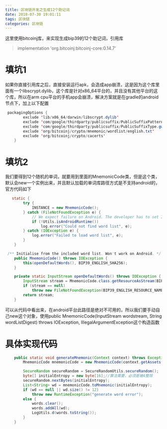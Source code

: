 ```yaml
---
title: 区块链开发之生成12个助记词
date: 2018-07-30 19:01:11
tags: 区块链
categories: 区块链
---
```

这里使用bitcoinj库，来实现生成bip39的12个助记词，引用库
> implementation 'org.bitcoinj:bitcoinj-core:0.14.7'

# 填坑1 #
如果你直接引用库之后，直接安装运行apk，会造成app崩溃，这是因为这个库里面有一个libscrypt.dylib，这个库是针对x86_64平台的，并且没有其他平台的这个库，所以在arm cpu平台的手机app会崩溃，解决方案就是在gradle的android节点下，加上以下配置
```java
 packagingOptions {
        exclude 'lib/x86_64/darwin/libscrypt.dylib'
        exclude 'com/google/thirdparty/publicsuffix/PublicSuffixPatterns.gwt.xml'
        exclude 'com/google/thirdparty/publicsuffix/PublicSuffixType.gwt.xml'
        exclude 'org/bitcoinj/crypto/mnemonic/wordlist/english.txt'
        exclude 'org/bitcoinj/crypto/cacerts'
    }
```


# 填坑2 #
我们要得到12个随机的单词，就要用到里面的MnemonicCode类，但是这个类，默认会new一个实例出来，并且默认加载的单词库路径方式是不支持android的，官方代码如下
```java
   static {
        try {
            INSTANCE = new MnemonicCode();
        } catch (FileNotFoundException e) {
            // We expect failure on Android. The developer has to set INSTANCE themselves.
            if (!Utils.isAndroidRuntime())
                log.error("Could not find word list", e);
        } catch (IOException e) {
            log.error("Failed to load word list", e);
        }
    }
```

```java
 /** Initialise from the included word list. Won't work on Android. */
    public MnemonicCode() throws IOException {
        this(openDefaultWords(), BIP39_ENGLISH_SHA256);
    }

    private static InputStream openDefaultWords() throws IOException {
        InputStream stream = MnemonicCode.class.getResourceAsStream(BIP39_ENGLISH_RESOURCE_NAME);
        if (stream == null)
            throw new FileNotFoundException(BIP39_ENGLISH_RESOURCE_NAME);
        return stream;
    }
```

可以从代码中看出来，在android平台此路径是绝对不可用的，所以我们要手动自己new这个对象，使用public MnemonicCode(InputStream wordstream, String wordListDigest) throws IOException, IllegalArgumentException这个构造函数

# 具体实现代码 #

```java
    public static void generateMnemonic(Context context) throws Exception {
        MnemonicCode mnemonicCode = new MnemonicCode(context.getAssets().open("english.txt"), null);

        SecureRandom secureRandom = SecureRandomUtils.secureRandom();
        byte[] initialEntropy = new byte[16];//算法需要，必须是被4整除
        secureRandom.nextBytes(initialEntropy);
        List<String> wd = mnemonicCode.toMnemonic(initialEntropy);
        if (wd == null || wd.size() != 12)
            throw new RuntimeException("generate word error");
        else {
            words.clear();
            words.addAll(wd);
            LogUtils.d(words.toString());
        }
    }
```